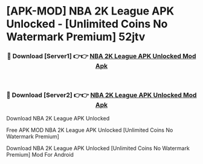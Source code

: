 # [APK-MOD] NBA 2K League APK Unlocked - [Unlimited Coins No Watermark Premium] 52jtv



<div align="center">
<h3>🔴 Download [Server1] 👉👉 <a href="https://momento.my/?title=NBA_2K_League_APK_Unlocked">NBA 2K League APK Unlocked Mod Apk</a></h3><br>

<h3>🔴 Download [Server2] 👉👉 <a href="https://momento.my/?title=NBA_2K_League_APK_Unlocked">NBA 2K League APK Unlocked Mod Apk</a></h3>
</div>



Download NBA 2K League APK Unlocked 

Free APK MOD NBA 2K League APK Unlocked [Unlimited Coins No Watermark Premium]

Download NBA 2K League APK Unlocked [Unlimited Coins No Watermark Premium] Mod For Android
